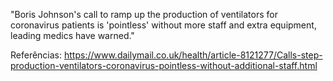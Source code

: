 "Boris Johnson's call to ramp up the production of ventilators for coronavirus patients is 'pointless' without more staff and extra equipment, leading medics have warned."

Referências:
https://www.dailymail.co.uk/health/article-8121277/Calls-step-production-ventilators-coronavirus-pointless-without-additional-staff.html
